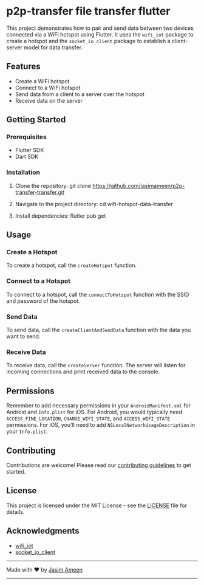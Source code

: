 # p2p-transfer file transfer flutter

This project demonstrates how to pair and send data between two devices connected via a WiFi hotspot using Flutter. It uses the `wifi_iot` package to create a hotspot and the `socket_io_client` package to establish a client-server model for data transfer.

## Features

- Create a WiFi hotspot
- Connect to a WiFi hotspot
- Send data from a client to a server over the hotspot
- Receive data on the server

## Getting Started

### Prerequisites

- Flutter SDK
- Dart SDK

### Installation

1. Clone the repository:
git clone https://github.com/jasimameen/p2p-transfer-transfer.git

2. Navigate to the project directory:
cd wifi-hotspot-data-transfer

3. Install dependencies:
flutter pub get


## Usage

### Create a Hotspot

To create a hotspot, call the `createHotspot` function.

### Connect to a Hotspot

To connect to a hotspot, call the `connectToHotspot` function with the SSID and password of the hotspot.

### Send Data

To send data, call the `createClientAndSendData` function with the data you want to send.

### Receive Data

To receive data, call the `createServer` function. The server will listen for incoming connections and print received data to the console.

## Permissions

Remember to add necessary permissions in your `AndroidManifest.xml` for Android and `Info.plist` for iOS. For Android, you would typically need `ACCESS_FINE_LOCATION`, `CHANGE_WIFI_STATE`, and `ACCESS_WIFI_STATE` permissions. For iOS, you'll need to add `NSLocalNetworkUsageDescription` in your `Info.plist`.

## Contributing

Contributions are welcome! Please read our [contributing guidelines](CONTRIBUTING.md) to get started.

## License

This project is licensed under the MIT License - see the [LICENSE](LICENSE) file for details.

## Acknowledgments

- [wifi_iot](https://pub.dev/packages/wifi_iot)
- [socket_io_client](https://pub.dev/packages/socket_io_client)

---

Made with :heart: by [Jasim Ameen](https://github.com/jasimameen)

---

